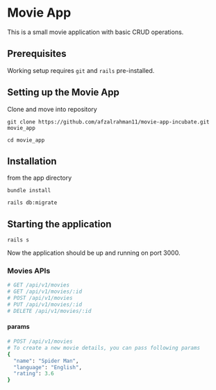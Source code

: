 Movie App
============
This is a small movie application with basic CRUD operations.

## Prerequisites

Working setup requires `git` and `rails` pre-installed.

## Setting up the Movie App

Clone and move into repository

`git clone https://github.com/afzalrahman11/movie-app-incubate.git movie_app`

`cd movie_app`

## Installation

from the app directory

```shell
bundle install

rails db:migrate
```

## Starting the application

```shell
rails s
```
Now the application should be up and running on port 3000.

### Movies APIs
```ruby
# GET /api/v1/movies
# GET /api/v1/movies/:id
# POST /api/v1/movies
# PUT /api/v1/movies/:id
# DELETE /api/v1/movies/:id
```
#### params
```ruby
# POST /api/v1/movies
# To create a new movie details, you can pass following params
{
  "name": "Spider Man",
  "language": "English",
  "rating": 3.6
}

```
